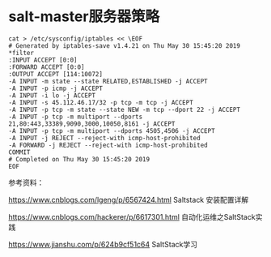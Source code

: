 # salt-master服务器策略
```
cat > /etc/sysconfig/iptables << \EOF
# Generated by iptables-save v1.4.21 on Thu May 30 15:45:20 2019
*filter
:INPUT ACCEPT [0:0]
:FORWARD ACCEPT [0:0]
:OUTPUT ACCEPT [114:10072]
-A INPUT -m state --state RELATED,ESTABLISHED -j ACCEPT
-A INPUT -p icmp -j ACCEPT
-A INPUT -i lo -j ACCEPT
-A INPUT -s 45.112.46.17/32 -p tcp -m tcp -j ACCEPT
-A INPUT -p tcp -m state --state NEW -m tcp --dport 22 -j ACCEPT
-A INPUT -p tcp -m multiport --dports 21,80:443,33389,9090,3000,10050,8161 -j ACCEPT
-A INPUT -p tcp -m multiport --dports 4505,4506 -j ACCEPT
-A INPUT -j REJECT --reject-with icmp-host-prohibited
-A FORWARD -j REJECT --reject-with icmp-host-prohibited
COMMIT
# Completed on Thu May 30 15:45:20 2019
EOF
```

参考资料：

https://www.cnblogs.com/lgeng/p/6567424.html    Saltstack 安装配置详解 

https://www.cnblogs.com/hackerer/p/6617301.html  自动化运维之SaltStack实践

https://www.jianshu.com/p/624b9cf51c64  SaltStack学习 
